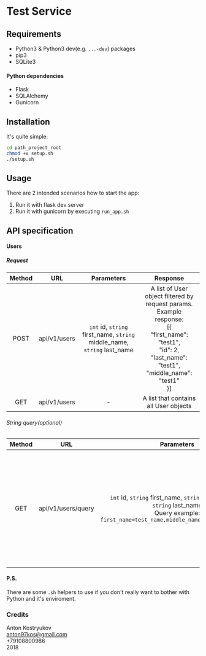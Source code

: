 # Test Service

## Requirements

* Python3 & Python3 dev(e.g. `...-dev`) packages
* pip3
* SQLite3

#### Python dependencies
* Flask
* SQLAlchemy
* Gunicorn

## Installation
It's quite simple:
```bash
cd path_project_root
chmod +x setup.sh
./setup.sh

```

## Usage
There are 2 intended scenarios how to start the app:
1. Run it with flask dev server
2. Run it with gunicorn by executing `run_app.sh`

## API specification

#### Users

##### Request

| Method |     URL    |              Parameters                                                | Response |
|:------:|:----------:|:----------------------------------------------------------------------:|:--------:|
|  POST  |api/v1/users|`int` id, `string` first_name, `string` middle_name, `string` last_name | A list of User object filtered by request params.<br>Example response: <br>[{<br>"first_name": "test1", <br>"id": 2, <br>"last_name": "test1", <br>"middle_name": "test1"<br>}]|
| GET    |api/v1/users| -                                                                      | A list that contains all User objects                                                                                                                                          |

###### String query(optional)

| Method |     URL    |              Parameters                                                | Response |
|:------:|:----------:|:----------------------------------------------------------------------:|:--------:|
|  GET   |api/v1/users/query|`int` id, `string` first_name, `string` middle_name, `string` last_name <br> Query example: `first_name=test_name,middle_name=test_middle_name`| A list of User object filtered by query params.<br>Example response: <br>[{<br>"first_name": "test1", <br>"id": 2, <br>"last_name": "test1", <br>"middle_name": "test1"<br>}]|

#### P.S.
There are some `.sh` helpers to use if you don't really want to bother with Python and it's enviroment.
### Credits
Anton Kostryukov<br>anton97kos@gmail.com<br>+79108800986<br>2018